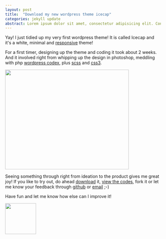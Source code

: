 ```yaml
---
layout: post
title:  "Download my new wordpress theme icecap"
categories: jekyll update
abstract: Lorem ipsum dolor sit amet, consectetur adipisicing elit. Consequatur, illum, perspiciatis maxime dolorum commodi nostrum obcaecati.
---
```


Yay! I just tidied up my very first wordpress theme! It is called Icecap and it's a white, minimal and <a href="http://www.alistapart.com/articles/responsive-web-design/">responsive</a> theme!

For a first timer, designing up the theme and coding it took about 2 weeks. And it involved right from whipping up the design in photoshop, meddling with php <a href="http://codex.wordpress.org/">wordpress codex</a>, plus <a href="http://sass-lang.com/">scss</a> and <a href="http://www.css3.info/">css3</a>.

<img class="aligncenter size-full wp-image-2859" title="screenshot" src="/img/screenshot.jpg" alt="" width="400" height="323" />

Seeing something through right from ideation to the product gives me great joy! If you like to try out, do ahead <a href="https://github.com/sayanee/Icecap/zipball/master">download</a> it, <a href="https://github.com/sayanee/Icecap">view the codes</a>, fork it or let me know your feedback through <a href="https://github.com/sayanee/Icecap/issues">github</a> or <a href="mailto:sayanee@gmail.com?Subject=Icecap%20Wordpress%20Theme">email</a> ;-)

Have fun and let me know how else can I improve it!

<a href="https://github.com/sayanee/Icecap/zipball/master"><img class="aligncenter size-full wp-image-2860" title="download" src="/img/download.png" alt="" width="100" height="100" /></a>
